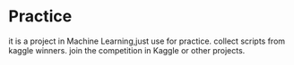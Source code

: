 # Practice

it is a project in  Machine Learning,just use for practice.
collect scripts from kaggle winners.
join the competition in Kaggle or other projects.
